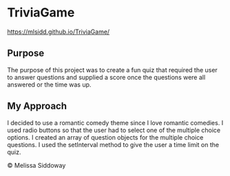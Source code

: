 # TriviaGame

https://mlsidd.github.io/TriviaGame/

## Purpose
The purpose of this project was to create a fun quiz that required the user to answer questions and supplied a score once the questions were all answered or the time was up.

## My Approach
I decided to use a romantic comedy theme since I love romantic comedies.  I used radio buttons so that the user had to select one of the multiple choice options.  I created an array of question objects for the multiple choice questions.  I used the setInterval method to give the user a time limit on the quiz.

© Melissa Siddoway
